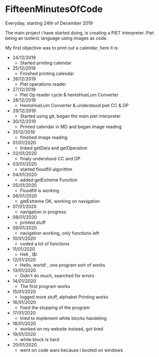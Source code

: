 # FifteenMinutesOfCode
Everyday, starting 24th of December 2019

The main project i have started doing, is creating a PIET interpreter.
Piet being an isoteric language using images as code.

My first objective was to print out a calendar, here it is:

- 24/12/2019
   - Started printing calendar
- 25/12/2019
   - Finished printing calendar
- 26/12/2019
   - Piet operations reader
- 27/12/2019
   - Piet Op reader cycle & hextoHueLum Converter
- 28/12/2019
   - HextoHueLum Converter & understood piet CC & DP
- 29/12/2019
   - Started using git, began the main piet interpreter
- 30/12/2019
   - Printed calendar in MD and began image reading
- 31/12/2019
   - finished image reading
- 01/01/2020
   - linked getData and getOperation
- 02/01/2020
   - finaly understood CC and DP
- 03/01/2020
   - started floodfill algorithm
- 04/01/2020
   - added getExtreme Function
- 05/01/2020
   - Floodfill is working
- 06/01/2020
   - getExtreme OK, working on navigation
- 07/01/2020
   - navigation in progress
- 08/01/2020
   - printed stuff
- 09/01/2020
   - navigation working, only functions left
- 10/01/2020
   - coded a lot of functions
- 11/01/2020
   - Hell  ,   l$l
- 12/01/2020
   - Hello, world! , one program sort of works
- 13/01/2020
   - Didn't do much, searched for errors
- 14/01/2020
   - The first program works
- 15/01/2020
   - logged more stuff, alphabet Printing works
- 16/01/2020
   - fixed the stopping of the program
- 17/01/2020
   - tried to implement white blocks handeling
- 18/01/2020
   - worked on my website instead, got tired
- 19/01/2020
   - white block is hard
- 20/01/2020
   - went on code wars because i booted on windows
